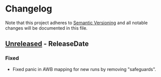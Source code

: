 # Changelog

Note that this project adheres to
[Semantic Versioning](https://semver.org/spec/v2.0.0.html) and all notable
changes will be documented in this file.

<!-- next-header -->

## [Unreleased] - ReleaseDate

### Fixed

- Fixed panic in AWB mapping for new runs by removing "safeguards".

<!-- next-url -->
[Unreleased]: https://github.com/ALPHA-g-Experiment/alpha-g/compare/alpha_g_detector-v0.5.0...HEAD
